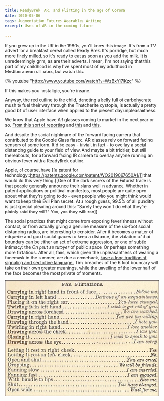 ```yaml
---
title: ReadyBrek, AR, and Flirting in the age of Corona
date: 2020-05-06
tags: Augmentation Futures Wearables Writing
excerpt: Uses of AR in the coming future

---
```



If you grew up in the UK in the 1980s, you'll know this image. It's from a TV advert for a breakfast cereal called Ready Brek. It's porridge, but much more finely milled, so it's ready to eat as soon as you add the milk. It is unredeemingly grim, as are their adverts. I mean, I'm not saying that this part of my childhood is why I've spent most of my adulthood in Mediterranean climates, but watch this:


{% youtube "https://www.youtube.com/watch?v=WzBxYi7IKzc" %}


If this makes you nostaligic, you're insane.

Anyway, the red outline to the child, denoting a belly full of carbohydrate mush to fuel their way through the Thatcherite dystopia, is actually a pretty good bit of user interface when applied to the present day unpleasantness.

We know that Apple have AR glasses coming to market in the next year or so. <a href="https://www.slashgear.com/apple-ar-vr-headset-controller-test-device-leaked-26614522/">From this sort of reporting</a> and <a href="https://www.bloomberg.com/news/articles/2019-11-11/apple-s-ar-push-will-start-with-ipad-and-culminate-with-glasses">this</a> and <a href="https://9to5mac.com/2020/04/04/apple-nextr-ar-headset/">this</a>. 

And despite the social nightmare of the forward facing camera that contributed to the Google Glass fiasco, AR glasses rely on forward facing sensors of some form. It'd be easy - trivial, in fact - to overlay a social distancing guide to your field of view. And maybe a bit trickier, but still thereabouts, for a forward facing IR camera to overlay anyone running an obvious fever with a ReadyBrek outline. 

Apple, of course, have [[a patent for technology::https://patents.google.com/patent/WO2019067650A1/]] that would do this very thing.[[One of the dark secrets of the Futurist trade is that people generally announce their plans well in advance. Whether in patent applications or political manifestos, most people are quite open about what they're going to do - even people who you might think would want to keep their Evil Plan secret. At a rough guess, 99.5% of all punditry is just special pleading around this: &quot;Surely they won't do what they're plainly said they will?&quot; Yes, yes they will::rsn]]

The social practices that might come from exposing feverishness without contact, or from actually giving a genuine measure of the six-foot social distancing radius, are interesting to consider. After it becomes a matter of etiquette and good social graces to keep a distance, the violation of that boundary can be either an act of extreme aggression, or one of subtle intimacy: the <em>On peut se&nbsp;tutoyer</em> of public space. Or perhaps something more flirtatious. After all, fans, which given the unpleasantness of wearing a facemask in the summer, are due a comeback, <a href="https://www.nts.org.uk/stories/let-the-fan-do-the-talking-victorian-flirting-tips">have a long tradition of signaling and seductive language.</a> Tiny breaches of the 6 foot boundary will take on their own greater meanings, while the unveiling of the lower half of the face becomes the most private of moments.

![Fan Ettiquette](/assets/4.Victorian_Fan_etiquette_from_the_Cassells_Family_Magazine_1866.23.jpg)
